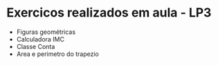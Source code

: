 # Exercicos realizados em aula - LP3

 - Figuras geométricas
 - Calculadora IMC
 - Classe Conta
 - Area e perimetro do trapezio
